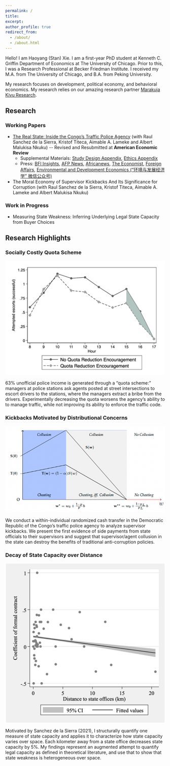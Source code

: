 ```yaml
---
permalink: /
title: 
excerpt: 
author_profile: true
redirect_from: 
  - /about/
  - /about.html
---
```


Hello! I am Haoyang (Stan) Xie. I am a first-year PhD student at Kenneth C. Griffin Department of Economics at The University of Chicago. Prior to this, I was a Research Professional at Becker Friedman Institute. I received my M.A. from The University of Chicago, and B.A. from Peking University. 

My research focuses on development, political economy, and behavioral economics. My research relies on our amazing research partner [Marakuja Kivu Research](https://marakujakivuresearch.com/).

## Research
### Working Papers
- [The Real State: Inside the Congo’s Traffic Police Agency](https://www.dropbox.com/scl/fi/czocefgqp33z9oynun4f0/Quota-Paper.pdf?rlkey=o055zmhfpnn4cl9v5rdgq93hh&dl=0) (with Raul Sanchez de la Sierra, Kristof Titeca, Aimable A. Lameke and Albert Malukisa Nkuku) 
-- Revised and Resubmitted at **American Economic Review**
  - Supplemental Materials: [Study Design Appendix](https://www.dropbox.com/scl/fi/5cvq53b54nivjyvi6j0fn/Quota-Appendix-Study-Design.pdf?rlkey=iheheb3l83yjppo9azk7m90y3&dl=0), [Ethics Appendix](https://www.dropbox.com/scl/fi/jgpa935lgy4hsvl3l2529/Quota-Appendix-Ethics.pdf?rlkey=5pw9jdmuix289mt7xk2xl9q28&dl=0)
  - Press: [BFI Insights](https://bfi.uchicago.edu/insight/research-summary/the-real-state-inside-the-congos-traffic-police-agency/), [AFP News](https://twitter.com/l4ingstone/status/1547508865561989120?s=21&t=-tgwnsn0Tz7-dOdKdAFlZw), [Africanews](https://www.africanews.com/2022/07/14/drc-drivers-in-kinshasa-reward-honest-police-officers//), [The Economist](https://www.economist.com/middle-east-and-africa/2018/09/08/kinshasas-traffic-police-make-80-of-their-income-informally), [Foreign Affairs](https://www.foreignaffairs.com/articles/africa/2017-12-12/congos-slide-chaos), [Environmental and Development Economics (“环境与发展经济学” 微信公众号)](https://mp.weixin.qq.com/s/xjWTnWtX_7fl7KpL4F_Myg)
- The Moral Economy of Supervisor Kickbacks And  Its  Significance for Corruption (with Raul Sanchez de la Sierra, Kristof Titeca, Aimable A. Lameke and Albert Malukisa Nkuku)

### Work in Progress
- Measuring State Weakness: Inferring Underlying Legal State Capacity from Buyer Choices 

## Research Highlights

### Socially Costly Quota Scheme
<p align="center">
<img src="/images/quota-figure.png" alt="drawing" width="600"/>
</p>
<left>63% unofficial police income is generated through a “quota scheme:” managers at police stations ask agents posted at street intersections to escort drivers to the stations, where the managers extract a bribe from the drivers. Experimentally decreasing the quota worsens the agency’s ability to to manage traffic, while not improving its ability to enforce the traffic code.</left> 

### Kickbacks Motivated by Distributional Concerns
<p align="center">
<img src="/images/figure-model.png" alt="drawing" width="600"/>
</p>
<left>We conduct a within-individual randomized cash transfer in the Democratic Republic of the Congo’s traffic police agency to analyze supervisor kickbacks. We present the first evidence of side payments from state officials to their supervisors and suggest that supervisor/agent collusion in the state can destroy the benefits of traditional anti-corruption policies.</left> 

### Decay of State Capacity over Distance 
<p align="center">
<img src="/images/capacity-figure.png" alt="drawing" width="500"/>
</p>
<left>Motivated by Sanchez de la Sierra (2021), I structurally quantify one measure of state capacity and applies it to characterize how state capacity varies over space. Each kilometer away from a state office decreases state capacity by 5%. My findings represent an augmented attempt to quantify legal capacity as defined in theoretical literature, and use that to show that state weakness is heterogeneous over space.</left> 

